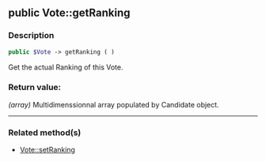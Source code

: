 ## public Vote::getRanking

### Description    

```php
public $Vote -> getRanking ( )
```

Get the actual Ranking of this Vote.    


### Return value:   

*(array)* Multidimenssionnal array populated by Candidate object.


---------------------------------------

### Related method(s)      

* [Vote::setRanking](../Vote%20Class/public%20Vote--setRanking.md)    
